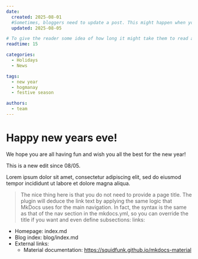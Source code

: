 ```yaml
---
date:
  created: 2025-08-01
  #Sometimes, bloggers need to update a post. This might happen when you make a mistake or when something changes that you need to reflect in the post. To indicate you have edited a post, you can include an updated date in the page header.
  updated: 2025-08-05

# To give the reader some idea of how long it might take them to read a post, a read time is automatically calculated. If you want to override this, you can do so in the page header by specifying the number of minutes you estimate your readers will take the read the post.
readtime: 15

categories:
  - Holidays
  - News

tags:
  - new year
  - hogmanay
  - festive season

authors:
  - team
---
```


# Happy new years eve!

We hope you are all having fun and wish you all the best for the new year!

This is a new edit since 08/05.
<!-- more -->

Lorem ipsum dolor sit amet, consectetur adipiscing elit, sed do eiusmod
tempor incididunt ut labore et dolore magna aliqua.

> The nice thing here is that you do not need to provide a page title. The plugin will deduce the link text by applying the same logic that MkDocs uses for the main navigation. In fact, the syntax is the same as that of the nav section in the mkdocs.yml, so you can override the title if you want and even define subsections:
links:
  - Homepage: index.md
  - Blog index: blog/index.md
  - External links:
    - Material documentation: https://squidfunk.github.io/mkdocs-material